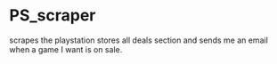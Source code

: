 # PS_scraper
scrapes the playstation stores all deals section and sends me an email when a game I want is on sale. 
